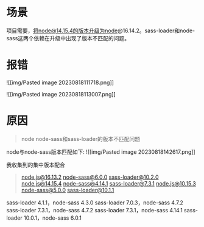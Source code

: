 # 场景
项目需要，将node@14.15.4的版本升级为node@16.14.2。sass-loader和node-sass这两个依赖在升级中出现了版本不匹配的问题。

# 报错

![[img/Pasted image 20230818111718.png]]


![[img/Pasted image 20230818113007.png]]

# 原因
> node  node-sass和sass-loader的版本不匹配问题

node与node-sass版本匹配如下:
![[img/Pasted image 20230818142617.png]]

我收集到的集中版本配合
> node.js@16.13.2  node-sass@6.0.0  sass-loader@10.2.0
> node.js@14.15.4  node-sass@4.14.1 sass-loader@7.3.1 
> node.js@10.15.3  node-sass@5.0.0   sass-loader@10.1.1


sass-loader 4.1.1，node-sass 4.3.0
sass-loader 7.0.3，node-sass 4.7.2
sass-loader 7.3.1，node-sass 4.7.2
sass-loader 7.3.1，node-sass 4.14.1
sass-loader 10.0.1，node-sass 6.0.1
